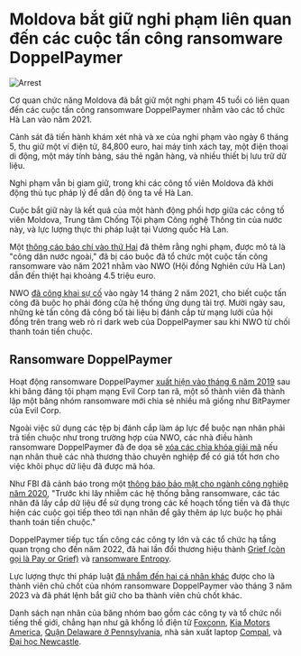 # Moldova bắt giữ nghi phạm liên quan đến các cuộc tấn công ransomware DoppelPaymer

![Arrest](https://www.bleepstatic.com/content/hl-images/2022/10/28/law-enforcement-arrest-bright.jpg)

Cơ quan chức năng Moldova đã bắt giữ một nghi phạm 45 tuổi có liên quan đến các cuộc tấn công ransomware DoppelPaymer nhằm vào các tổ chức Hà Lan vào năm 2021.

Cảnh sát đã tiến hành khám xét nhà và xe của nghi phạm vào ngày 6 tháng 5, thu giữ một ví điện tử, 84,800 euro, hai máy tính xách tay, một điện thoại di động, một máy tính bảng, sáu thẻ ngân hàng, và nhiều thiết bị lưu trữ dữ liệu.

Nghi phạm vẫn bị giam giữ, trong khi các công tố viên Moldova đã khởi động thủ tục pháp lý để dẫn độ ông ta về Hà Lan.

Cuộc bắt giữ này là kết quả của một hành động phối hợp giữa các công tố viên Moldova, Trung tâm Chống Tội phạm Công nghệ Thông tin của nước này, và lực lượng thực thi pháp luật tại Vương quốc Hà Lan.

Một [thông cáo báo chí vào thứ Hai](https://politia.md/ro/content/cetatean-strain-aflat-cautare-internationala-pentru-comiterea-infractiunilor-cibernetice) đã thêm rằng nghi phạm, được mô tả là "công dân nước ngoài," đã bị cáo buộc đã tổ chức một cuộc tấn công ransomware vào năm 2021 nhằm vào NWO (Hội đồng Nghiên cứu Hà Lan) dẫn đến thiệt hại khoảng 4.5 triệu euro.

NWO [đã công khai sự cố](http://web.archive.org/web/20210226060854/https://www.nwo.nl/nieuws/nwo-netwerk-gehackt) vào ngày 14 tháng 2 năm 2021, cho biết cuộc tấn công đã buộc họ phải đóng cửa hệ thống ứng dụng tài trợ. Mười ngày sau, những kẻ tấn công đã công bố tài liệu bị đánh cắp từ mạng lưới của hội đồng trên trang web rò rỉ dark web của DoppelPaymer sau khi NWO từ chối thanh toán tiền chuộc.

## Ransomware DoppelPaymer

Hoạt động ransomware DoppelPaymer [xuất hiện vào tháng 6 năm 2019](https://www.bleepingcomputer.com/news/security/new-doppelpaymer-ransomware-emerges-from-bitpaymers-code/) sau khi băng đảng tội phạm mạng Evil Corp tan rã, một số thành viên đã thành lập một băng nhóm ransomware mới chia sẻ nhiều mã giống như BitPaymer của Evil Corp.

Ngoài việc sử dụng các tệp bị đánh cắp làm áp lực để buộc nạn nhân phải trả tiền chuộc như trong trường hợp của NWO, các nhà điều hành ransomware DoppelPaymer đã đe dọa sẽ [xóa các chìa khóa giải mã](https://www.bleepingcomputer.com/news/security/ransomware-gang-threatens-to-wipe-decryption-key-if-negotiator-hired/) nếu nạn nhân thuê các nhà thương thảo chuyên nghiệp để có giá tốt hơn cho việc khôi phục dữ liệu đã được mã hóa.

Như FBI đã cảnh báo trong một [thông báo bảo mật cho ngành công nghiệp năm 2020](https://www.ic3.gov/CSA/2020/201215-1.pdf), "Trước khi lây nhiễm các hệ thống bằng ransomware, các tác nhân đã lấy cắp dữ liệu để sử dụng trong các kế hoạch tống tiền và đã thực hiện các cuộc gọi tiếp theo tới nạn nhân để gây thêm áp lực buộc họ phải thanh toán tiền chuộc."

DoppelPaymer tiếp tục tấn công các công ty lớn và các tổ chức hạ tầng quan trọng cho đến năm 2022, đã hai lần đổi thương hiệu thành [Grief (còn gọi là Pay or Grief)](https://www.bleepingcomputer.com/news/security/doppelpaymer-ransomware-gang-rebrands-as-the-grief-group/) và [ransomware Entropy](https://www.bleepingcomputer.com/news/security/entropy-ransomware-linked-to-evil-corps-dridex-malware/).

Lực lượng thực thi pháp luật [đã nhắm đến hai cá nhân khác](https://www.bleepingcomputer.com/news/security/core-doppelpaymer-ransomware-gang-members-targeted-in-europol-operation/) được cho là thành viên chủ chốt của nhóm ransomware DoppelPaymer vào tháng 3 năm 2023 và đã phát lệnh bắt giữ cho ba thành viên chủ chốt khác.

Danh sách nạn nhân của băng nhóm bao gồm các công ty và tổ chức nổi tiếng thế giới, chẳng hạn như gã khổng lồ điện tử [Foxconn](https://www.bleepingcomputer.com/news/security/foxconn-electronics-giant-hit-by-ransomware-34-million-ransom/), [Kia Motors America](https://www.bleepingcomputer.com/news/security/kia-motors-america-suffers-ransomware-attack-20-million-ransom/), [Quận Delaware ở Pennsylvania](https://www.bleepingcomputer.com/news/security/pennsylvania-county-pays-500k-ransom-to-doppelpaymer-ransomware/), nhà sản xuất laptop [Compal](https://www.bleepingcomputer.com/news/security/laptop-maker-compal-hit-by-ransomware-17-million-demanded/), và [Đại học Newcastle](https://www.bleepingcomputer.com/news/security/doppelpaymer-ransomware-hits-newcastle-university-leaks-data/).
